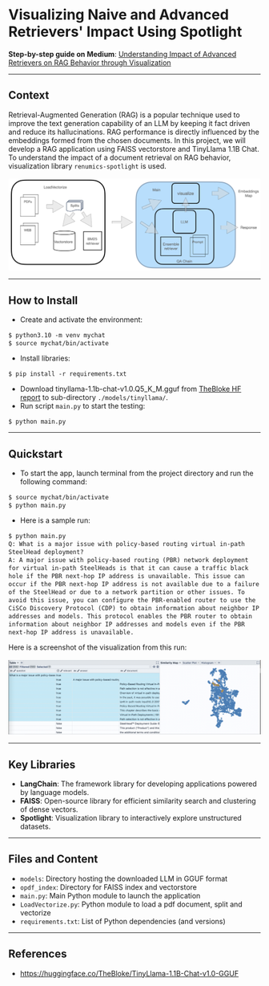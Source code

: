 # Visualizing Naive and Advanced Retrievers' Impact Using Spotlight

**Step-by-step guide on Medium**: [Understanding Impact of Advanced Retrievers  on RAG Behavior through Visualization](https://medium.com/@heelara/understanding-impact-of-advanced-retrievers-on-rag-behavior-through-visualization-e7670804fd05)
___
## Context
Retrieval-Augmented Generation (RAG) is a popular technique used to improve the text generation capability of an LLM by keeping it fact driven and reduce its hallucinations. RAG performance is directly influenced by the embeddings formed from the chosen documents.
In this project, we will develop a RAG application using FAISS vectorstore and TinyLlama 1.1B Chat. To understand the impact of a document retrieval on RAG behavior, visualization library `renumics-spotlight` is used.
<br><br>
![System Design](/assets/retrieval_viz_design.png)
___
## How to Install
- Create and activate the environment:
```
$ python3.10 -m venv mychat
$ source mychat/bin/activate
```
- Install libraries:
```
$ pip install -r requirements.txt
```
- Download tinyllama-1.1b-chat-v1.0.Q5_K_M.gguf from [TheBloke HF report](https://huggingface.co/TheBloke/TinyLlama-1.1B-Chat-v1.0-GGUF) to sub-directory `./models/tinyllama/`.
- Run script `main.py` to start the testing:
```
$ python main.py
```
___
## Quickstart
- To start the app, launch terminal from the project directory and run the following command:
```
$ source mychat/bin/activate
$ python main.py
```
- Here is a sample run:
```
$ python main.py
Q: What is a major issue with policy-based routing virtual in-path SteelHead deployment?
A: A major issue with policy-based routing (PBR) network deployment for virtual in-path SteelHeads is that it can cause a traffic black hole if the PBR next-hop IP address is unavailable. This issue can occur if the PBR next-hop IP address is not available due to a failure of the SteelHead or due to a network partition or other issues. To avoid this issue, you can configure the PBR-enabled router to use the CiSCo Discovery Protocol (CDP) to obtain information about neighbor IP addresses and models. This protocol enables the PBR router to obtain information about neighbor IP addresses and models even if the PBR next-hop IP address is unavailable.
```
Here is a screenshot of the visualization from this run:
<br><br>
![Vector Space Visualization](/assets/ui_screenshot.png)
___
## Key Libraries
- **LangChain**: The framework library for developing applications powered by language models.
- **FAISS**: Open-source library for efficient similarity search and clustering of dense vectors.
- **Spotlight**: Visualization library to interactively explore unstructured datasets.

___
## Files and Content
- `models`: Directory hosting the downloaded LLM in GGUF format
- `opdf_index`: Directory for FAISS index and vectorstore
- `main.py`: Main Python module to launch the application
- `LoadVectorize.py`: Python module to load a pdf document, split and vectorize
- `requirements.txt`: List of Python dependencies (and versions)
___

## References
- https://huggingface.co/TheBloke/TinyLlama-1.1B-Chat-v1.0-GGUF

